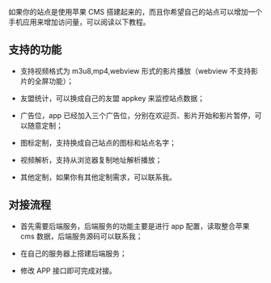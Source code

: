如果你的站点是使用苹果 CMS 搭建起来的，而且你希望自己的站点可以增加一个手机应用来增加访问量，可以阅读以下教程。

## 支持的功能

- 支持视频格式为 m3u8,mp4,webview 形式的影片播放（webview 不支持影片的全屏功能）；

- 友盟统计，可以换成自己的友盟 appkey 来监控站点数据；

- 广告位，app 已经加入三个广告位，分别在欢迎页、影片开始和影片暂停，可以随意定制；

- 图标定制，支持换成自己站点的图标和站点名字；

- 视频解析，支持从浏览器复制地址解析播放；

- 其他定制，如果你有其他定制需求，可以联系我。

## 对接流程

- 首先需要后端服务，后端服务的功能主要是进行 app 配置，读取整合苹果 cms 数据，后端服务源码可以联系我；

- 在自己的服务器上搭建后端服务；

- 修改 APP 接口即可完成对接。
